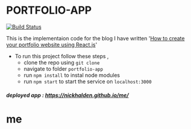 # PORTFOLIO-APP 
[![Build Status](https://travis-ci.org/nickhalden/me.svg?branch=master)](https://travis-ci.org/nickhalden/me)

This is the implementaion code for the blog I have written '[How to create your portfolio website using React.js](https://medium.freecodecamp.org/portfolio-app-using-react-618814e35843)'
- To run this project follow these steps , 
  - clone the repo using `git clone`
  - navigate to folder `portfolio-app`
  - run `npm install` to instal node modules
  - run `npm start` to start the service on `localhost:3000`
    
##### deployed app : https://nickhalden.github.io/me/
# me
